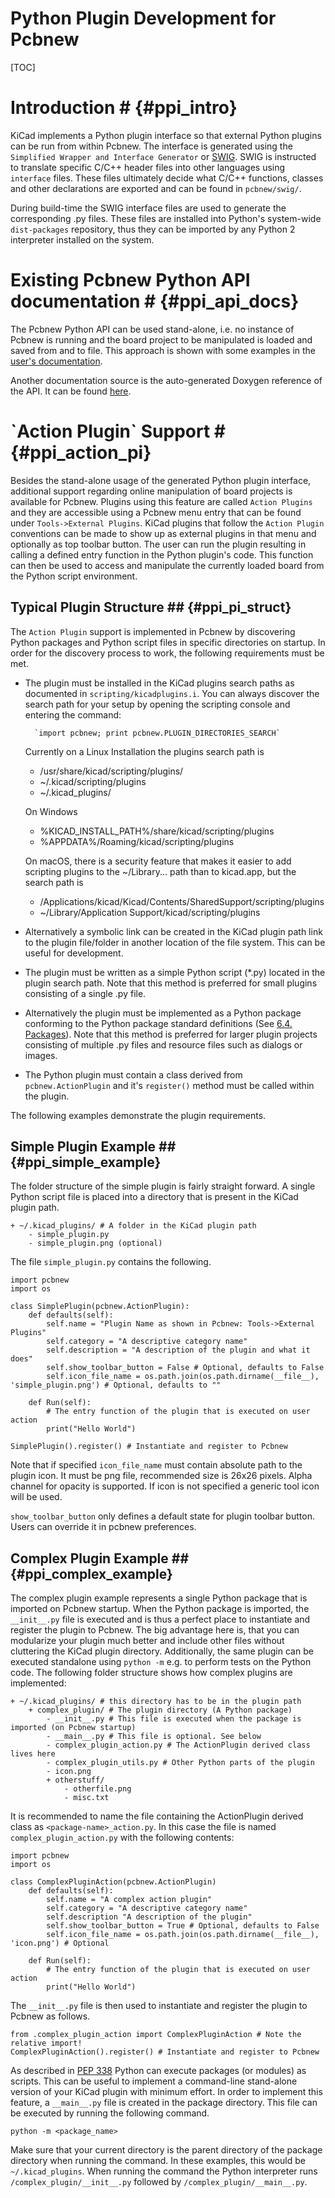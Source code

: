 # Python Plugin Development for Pcbnew #

[TOC]

# Introduction # {#ppi_intro}
KiCad implements a Python plugin interface so that external Python plugins can
be run from within Pcbnew.  The interface is generated using the `Simplified
Wrapper and Interface Generator` or [SWIG](http://www.swig.org).  SWIG is
instructed to translate specific C/C++ header files into other languages using
`interface` files.  These files ultimately decide what C/C++ functions, classes
and other declarations are exported and can be found in `pcbnew/swig/`.

During build-time the SWIG interface files are used to generate the
corresponding .py files.  These files are installed into Python's system-wide
`dist-packages` repository, thus they can be imported by any Python 2
interpreter installed on the system.

# Existing Pcbnew Python API documentation # {#ppi_api_docs}
The Pcbnew Python API can be used stand-alone, i.e. no instance of Pcbnew is
running and the board project to be manipulated is loaded and saved from and to
file.  This approach is shown with some examples in the [user's
documentation](http://docs.kicad-pcb.org/stable/en/pcbnew.html#_kicad_scripting_reference).

Another documentation source is the auto-generated Doxygen reference of the
API. It can be found
[here](http://docs.kicad-pcb.org/doxygen-python/namespacepcbnew.html).

# \`Action Plugin\` Support # {#ppi_action_pi}
Besides the stand-alone usage of the generated Python plugin interface,
additional support regarding online manipulation of board projects is available
for Pcbnew.  Plugins using this feature are called `Action Plugins` and they are
accessible using a Pcbnew menu entry that can be found under `Tools->External
Plugins`.  KiCad plugins that follow the `Action Plugin` conventions can be made
to show up as external plugins in that menu and optionally as top toolbar button.
The user can run the plugin resulting in calling a defined entry function in the
Python plugin's code.
This function can then be used to access and manipulate the currently loaded
board from the Python script environment.

## Typical Plugin Structure ## {#ppi_pi_struct}
The `Action Plugin` support is implemented in Pcbnew by discovering Python
packages and Python script files in specific directories on startup.
In order for the discovery process to work, the following requirements must be met.

* The plugin must be installed in the KiCad plugins search paths as documented
  in `scripting/kicadplugins.i`.  You can always discover the search path for your
  setup by opening the scripting console and entering the command:

        `import pcbnew; print pcbnew.PLUGIN_DIRECTORIES_SEARCH`

  Currently on a Linux Installation the plugins search path is

    * /usr/share/kicad/scripting/plugins/
    * ~/.kicad/scripting/plugins
    * ~/.kicad_plugins/

  On Windows

    * \%KICAD_INSTALL_PATH%/share/kicad/scripting/plugins
    * \%APPDATA%/Roaming/kicad/scripting/plugins

  On macOS, there is a security feature that makes it easier to add scripting plugins
  to the ~/Library... path than to kicad.app, but the search path is

    * /Applications/kicad/Kicad/Contents/SharedSupport/scripting/plugins
    * ~/Library/Application Support/kicad/scripting/plugins

* Alternatively a symbolic link can be created in the KiCad plugin path link to
  the plugin file/folder in another location of the file system. This can be
  useful for development.
* The plugin must be written as a simple Python script (*.py) located in the
  plugin search path.  Note that this method is preferred for small plugins
  consisting of a single .py file.
* Alternatively the plugin must be implemented as a Python package conforming to
  the Python package standard definitions (See
  [6.4. Packages](https://docs.python.org/2/tutorial/modules.html#packages)).
  Note that this method is preferred for larger plugin projects consisting of
  multiple .py files and resource files such as dialogs or images.
* The Python plugin must contain a class derived from `pcbnew.ActionPlugin` and
  it's `register()` method must be called within the plugin.

The following examples demonstrate the plugin requirements.

## Simple Plugin Example ## {#ppi_simple_example}
The folder structure of the simple plugin is fairly straight forward.
A single Python script file is placed into a directory that is present in the
KiCad plugin path.

    + ~/.kicad_plugins/ # A folder in the KiCad plugin path
        - simple_plugin.py
        - simple_plugin.png (optional)

The file `simple_plugin.py` contains the following.

    import pcbnew
    import os

    class SimplePlugin(pcbnew.ActionPlugin):
        def defaults(self):
            self.name = "Plugin Name as shown in Pcbnew: Tools->External Plugins"
            self.category = "A descriptive category name"
            self.description = "A description of the plugin and what it does"
            self.show_toolbar_button = False # Optional, defaults to False
            self.icon_file_name = os.path.join(os.path.dirname(__file__), 'simple_plugin.png') # Optional, defaults to ""

        def Run(self):
            # The entry function of the plugin that is executed on user action
            print("Hello World")

    SimplePlugin().register() # Instantiate and register to Pcbnew

Note that if specified `icon_file_name` must contain absolute path to the plugin icon.
It must be png file, recommended size is 26x26 pixels. Alpha channel for opacity is supported.
If icon is not specified a generic tool icon will be used.

`show_toolbar_button` only defines a default state for plugin toolbar button. Users can override
it in pcbnew preferences.

## Complex Plugin Example ## {#ppi_complex_example}
The complex plugin example represents a single Python package that is imported
on Pcbnew startup.  When the Python package is imported, the `__init__.py` file
is executed and is thus a perfect place to instantiate and register the plugin
to Pcbnew.
The big advantage here is, that you can modularize your plugin much better and
include other files without cluttering the KiCad plugin directory.
Additionally, the same plugin can be executed standalone using `python -m`
e.g. to perform tests on the Python code.
The following folder structure shows how complex plugins are implemented:

    + ~/.kicad_plugins/ # this directory has to be in the plugin path
        + complex_plugin/ # The plugin directory (A Python package)
            - __init__.py # This file is executed when the package is imported (on Pcbnew startup)
            - __main__.py # This file is optional. See below
            - complex_plugin_action.py # The ActionPlugin derived class lives here
            - complex_plugin_utils.py # Other Python parts of the plugin
            - icon.png
            + otherstuff/
                - otherfile.png
                - misc.txt

It is recommended to name the file containing the ActionPlugin derived class as
`<package-name>_action.py`.
In this case the file is named `complex_plugin_action.py` with the following
contents:

    import pcbnew
    import os

    class ComplexPluginAction(pcbnew.ActionPlugin)
        def defaults(self):
            self.name = "A complex action plugin"
            self.category = "A descriptive category name"
            self.description "A description of the plugin"
            self.show_toolbar_button = True # Optional, defaults to False
            self.icon_file_name = os.path.join(os.path.dirname(__file__), 'icon.png') # Optional

        def Run(self):
            # The entry function of the plugin that is executed on user action
            print("Hello World")

The `__init__.py` file is then used to instantiate and register the plugin to
Pcbnew as follows.

    from .complex_plugin_action import ComplexPluginAction # Note the relative import!
    ComplexPluginAction().register() # Instantiate and register to Pcbnew

As described in [PEP 338](https://www.python.org/dev/peps/pep-0338/) Python can
execute packages (or modules) as scripts.  This can be useful to implement a
command-line stand-alone version of your KiCad plugin with minimum effort.
In order to implement this feature, a `__main__.py` file is created in the
package directory.
This file can be executed by running the following command.

    python -m <package_name>

Make sure that your current directory is the parent directory of the package
directory when running the command.
In these examples, this would be `~/.kicad_plugins`.
When running the command the Python interpreter runs
`/complex_plugin/__init__.py` followed by `/complex_plugin/__main__.py`.



